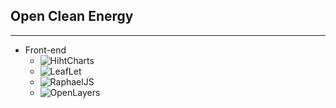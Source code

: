 ## Open Clean Energy
-------------------
- Front-end
  - ![HihtCharts](resources/hightcharts.png)<!-- .element: style="border:0px; box-shadow: 0 0 0 rgba(0, 0, 0, 0); vertical-align: middle;" -->
  - ![LeafLet](resources/leaflet.png)<!-- .element: style="border:0px; box-shadow: 0 0 0 rgba(0, 0, 0, 0); vertical-align: middle;" -->
  - ![RaphaelJS](resources/raphaeljs.png)<!-- .element: style="border:0px; box-shadow: 0 0 0 rgba(0, 0, 0, 0); vertical-align: middle;" -->
  - ![OpenLayers](resources/openlayers.jpg)<!-- .element: style="border:0px; box-shadow: 0 0 0 rgba(0, 0, 0, 0); vertical-align: middle;" -->
